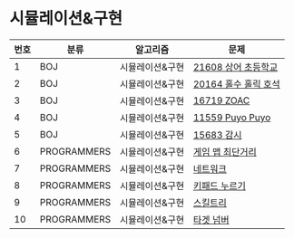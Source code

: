 # 시뮬레이션&구현

|번호|분류|알고리즘|문제
|---|------|---|---|
|1|BOJ|시뮬레이션&구현|[21608 상어 초등학교](https://www.acmicpc.net/problem/21608)|
|2|BOJ|시뮬레이션&구현|[20164 홀수 홀릭 호석](https://www.acmicpc.net/problem/20164)|
|3|BOJ|시뮬레이션&구현|[16719 ZOAC](https://www.acmicpc.net/problem/16719)|
|4|BOJ|시뮬레이션&구현|[11559 Puyo Puyo](https://www.acmicpc.net/problem/11559)|
|5|BOJ|시뮬레이션&구현|[15683 감시](https://www.acmicpc.net/problem/15683)|
|6|PROGRAMMERS|시뮬레이션&구현|[게임 맵 최단거리](https://school.programmers.co.kr/learn/courses/30/lessons/1844)|
|7|PROGRAMMERS|시뮬레이션&구현|[네트워크](https://school.programmers.co.kr/learn/courses/30/lessons/43162)|
|8|PROGRAMMERS|시뮬레이션&구현|[키패드 누르기](https://school.programmers.co.kr/learn/courses/30/lessons/67256)|
|9|PROGRAMMERS|시뮬레이션&구현|[스킬트리](https://school.programmers.co.kr/learn/courses/30/lessons/49993)|
|10|PROGRAMMERS|시뮬레이션&구현|[타겟 넘버](https://school.programmers.co.kr/learn/courses/30/lessons/43165)|
